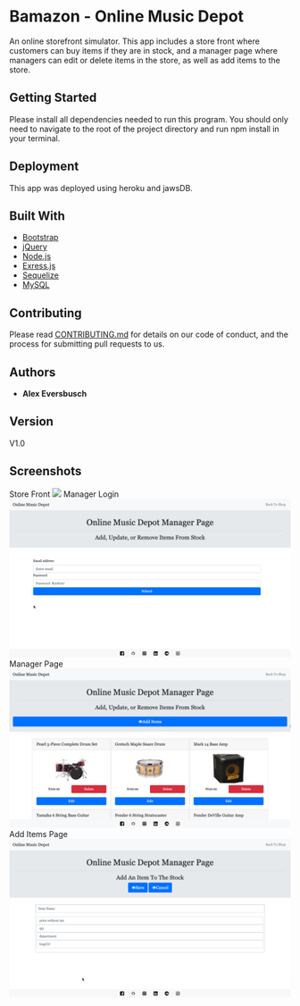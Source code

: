 # Bamazon - Online Music Depot

An online storefront simulator. This app includes a store front where customers can buy items if they are in stock, and a manager page where managers can edit or delete items in the store, as well as add items to the store. 

## Getting Started

Please install all dependencies needed to run this program. You should only need to navigate to the root of the project directory and run npm install in your terminal. 

## Deployment

This app was deployed using heroku and jawsDB.

## Built With

* [Bootstrap](https://getbootstrap.com/docs/4.3/getting-started/introduction/)
* [jQuery](https://api.jquery.com/)
* [Node.js](https://nodejs.org/en/docs/)
* [Exress.js](https://expressjs.com/en/starter/installing.html)
* [Sequelize](http://docs.sequelizejs.com/)
* [MySQL](https://dev.mysql.com/doc/)

## Contributing

Please read [CONTRIBUTING.md](https://gist.github.com/PurpleBooth/b24679402957c63ec426) for details on our code of conduct, and the process for submitting pull requests to us.

## Authors

* **Alex Eversbusch** 

## Version

V1.0

## Screenshots
Store Front
![](.public/images/onlinemusicstore1.png)
Manager Login
![](./public/images/managerlogin.png)
Manager Page
![](./public/images/managerpage.png)
Add Items Page
![](./public/images/additempage.png)

